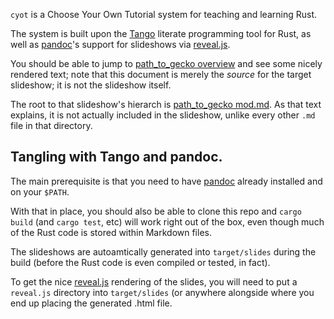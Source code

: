 `cyot` is a Choose Your Own Tutorial system for teaching and learning Rust.

The system is built upon the [Tango] literate programming tool for Rust,
as well as [pandoc]'s support for slideshows via [reveal.js].

[Tango]: https://github.com/pnkfelix/tango/
[pandoc]: http://pandoc.org/
[reveal.js]: http://lab.hakim.se/reveal-js/

You should be able to jump to [path_to_gecko overview] and see some nicely
rendered text; note that this document is merely the *source* for the
target slideshow; it is not the slideshow itself.

[path_to_gecko overview]: src/tutorial/path_to_gecko/overview.md

The root to that slideshow's hierarch is [path_to_gecko mod.md].  As
that text explains, it is not actually included in the slideshow,
unlike every other `.md` file in that directory.

[path_to_gecko mod.md]: src/tutorial/path_to_gecko/mod.md

## Tangling with Tango and pandoc.

The main prerequisite is that you need to have [pandoc] already
installed and on your `$PATH`.

With that in place, you should also be able to clone this repo and
`cargo build` (and `cargo test`, etc) will work right out of the box,
even though much of the Rust code is stored within Markdown files.

The slideshows are autoamtically generated into `target/slides` during
the build (before the Rust code is even compiled or tested, in fact).

To get the nice [reveal.js] rendering of the slides, you will need to
put a `reveal.js` directory into `target/slides` (or anywhere
alongside where you end up placing the generated .html file.
